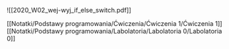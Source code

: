 ![[2020_W02_wej-wyj_if_else_switch.pdf]]

[[Notatki/Podstawy programowania/Ćwiczenia/Ćwiczenia 1/Ćwiczenia 1]][[Notatki/Podstawy programowania/Labolatoria/Labolatoria 0/Labolatoria 0]]